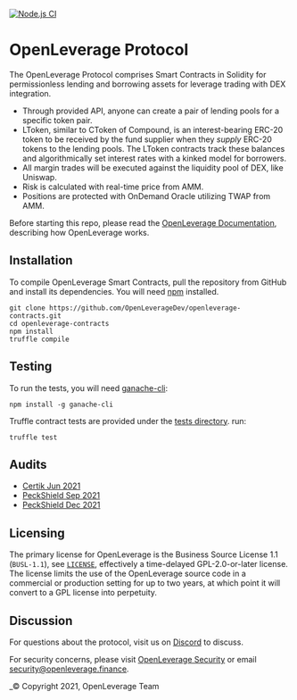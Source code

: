 [![Node.js CI](https://github.com/OpenLeverageDev/openleverage-contracts/actions/workflows/node.js.yml/badge.svg?branch=main)](https://github.com/OpenLeverageDev/openleverage-contracts/actions/workflows/node.js.yml)


OpenLeverage Protocol
=================

The OpenLeverage Protocol comprises Smart Contracts in Solidity for permissionless lending and borrowing assets for leverage trading with DEX integration.

- Through provided API, anyone can create a pair of lending pools for a specific token pair.
- LToken, similar to CToken of Compound, is an interest-bearing ERC-20 token to be received by the fund supplier when they *supply* ERC-20 tokens to the lending pools. The LToken contracts track these balances and algorithmically set interest rates with a kinked model for borrowers.
- All margin trades will be executed against the liquidity pool of DEX, like Uniswap.
- Risk is calculated with real-time price from AMM.
- Positions are protected with OnDemand Oracle utilizing TWAP from AMM.

Before starting this repo, please read the [OpenLeverage Documentation](https://docs.openleverage.finance), describing how OpenLeverage works.

Installation
------------
To compile OpenLeverage Smart Contracts, pull the repository from GitHub and install its dependencies. You will need [npm](https://docs.npmjs.com/cli/install) installed.

    git clone https://github.com/OpenLeverageDev/openleverage-contracts.git
    cd openleverage-contracts
    npm install
    truffle compile

Testing
-------
To run the tests, you will need [ganache-cli](https://github.com/trufflesuite/ganache-cli):

    npm install -g ganache-cli

Truffle contract tests are provided under the [tests directory](https://github.com/OpenLeverageDev/openleverage-contracts/tree/main/test). run:
 
    truffle test

Audits
----------
- [Certik Jun 2021](/audits/REP-OpenLeverage-Protocol-2021-06-24.pdf)
- [PeckShield Sep 2021](https://github.com/peckshield/publications/blob/master/audit_reports/PeckShield-Audit-Report-OpenLeverage-v1.0.pdf)
- [PeckShield Dec 2021](https://github.com/peckshield/publications/blob/master/audit_reports/PeckShield-Audit-Report-OpenLeverage-1.0.1.pdf)

Licensing
----------
The primary license for OpenLeverage is the Business Source License 1.1 (`BUSL-1.1`), see [`LICENSE`](./LICENSE), effectively a time-delayed GPL-2.0-or-later license. The license limits the use of the OpenLeverage source code in a commercial or production setting for up to two years, at which point it will convert to a GPL license into perpetuity.

Discussion
----------

For questions about the protocol, visit us on [Discord](https://discord.gg/openleverage) to discuss.

For security concerns, please visit [OpenLeverage Security](https://docs.openleverage.finance/main/dev/security) or email [security@openleverage.finance](mailto:security@openleverage.finance).

_© Copyright 2021, OpenLeverage Team
